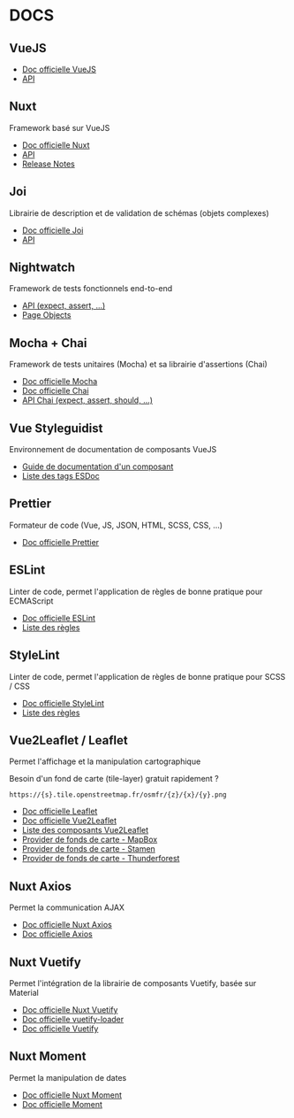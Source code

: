# DOCS

## VueJS

- [Doc officielle VueJS](https://vuejs.org/v2/guide/)
- [API](https://vuejs.org/v2/api/)

## Nuxt

Framework basé sur VueJS

- [Doc officielle Nuxt](https://nuxtjs.org/guide)
- [API](https://nuxtjs.org/api)
- [Release Notes](https://nuxtjs.org/guide/release-notes)

## Joi

Librairie de description et de validation de schémas (objets complexes)

- [Doc officielle Joi](https://github.com/hapijs/joi)
- [API](https://github.com/hapijs/joi/blob/v16.0.0-rc2/API.md)

## Nightwatch

Framework de tests fonctionnels end-to-end

- [API (expect, assert, ...)](https://nightwatchjs.org/api)
- [Page Objects](https://nightwatchjs.org/guide#working-with-page-objects)

## Mocha + Chai

Framework de tests unitaires (Mocha) et sa librairie d'assertions (Chai)

- [Doc officielle Mocha](https://mochajs.org/#getting-started)
- [Doc officielle Chai](https://www.chaijs.com/guide/styles/)
- [API Chai (expect, assert, should, ...)](https://www.chaijs.com/api/)

## Vue Styleguidist

Environnement de documentation de composants VueJS

- [Guide de documentation d'un composant](https://vue-styleguidist.github.io/docs/Documenting.html)
- [Liste des tags ESDoc](https://esdoc.org/manual/tags.html)

## Prettier

Formateur de code (Vue, JS, JSON, HTML, SCSS, CSS, ...)

- [Doc officielle Prettier](https://prettier.io/docs/en/index.html)

## ESLint

Linter de code, permet l'application de règles de bonne pratique pour ECMAScript

- [Doc officielle ESLint](https://eslint.org/docs/user-guide/getting-started)
- [Liste des règles](https://eslint.org/docs/rules/)

## StyleLint

Linter de code, permet l'application de règles de bonne pratique pour SCSS / CSS

- [Doc officielle StyleLint](https://stylelint.io/)
- [Liste des règles](https://stylelint.io/user-guide/rules/)

## Vue2Leaflet / Leaflet

Permet l'affichage et la manipulation cartographique

Besoin d'un fond de carte (tile-layer) gratuit rapidement ?

`https://{s}.tile.openstreetmap.fr/osmfr/{z}/{x}/{y}.png`

- [Doc officielle Leaflet](https://leafletjs.com/reference-1.5.0.html)
- [Doc officielle Vue2Leaflet](https://korigan.github.io/Vue2Leaflet/#/quickstart.md)
- [Liste des composants Vue2Leaflet](https://korigan.github.io/Vue2Leaflet/#/components/)
- [Provider de fonds de carte - MapBox](https://docs.mapbox.com/)
- [Provider de fonds de carte - Stamen](http://maps.stamen.com)
- [Provider de fonds de carte - Thunderforest](https://www.thunderforest.com/maps/)

## Nuxt Axios

Permet la communication AJAX

- [Doc officielle Nuxt Axios](https://axios.nuxtjs.org/)
- [Doc officielle Axios](https://github.com/axios/axios#readme)

## Nuxt Vuetify

Permet l'intégration de la librairie de composants Vuetify, basée sur Material

- [Doc officielle Nuxt Vuetify](https://github.com/nuxt-community/vuetify-module#readme)
- [Doc officielle vuetify-loader](https://github.com/vuetifyjs/vuetify-loader#readme)
- [Doc officielle Vuetify](https://vuetifyjs.com/en/getting-started/quick-start)

## Nuxt Moment

Permet la manipulation de dates

- [Doc officielle Nuxt Moment](https://github.com/nuxt-community/moment-module#nuxtjsmoment)
- [Doc officielle Moment](https://momentjs.com/docs/)
